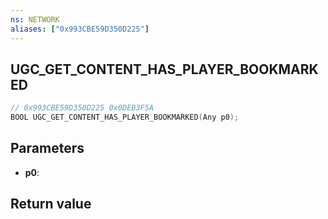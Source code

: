 ```yaml
---
ns: NETWORK
aliases: ["0x993CBE59D350D225"]
---
```

## UGC_GET_CONTENT_HAS_PLAYER_BOOKMARKED

```c
// 0x993CBE59D350D225 0x0DEB3F5A
BOOL UGC_GET_CONTENT_HAS_PLAYER_BOOKMARKED(Any p0);
```

## Parameters
* **p0**: 

## Return value
